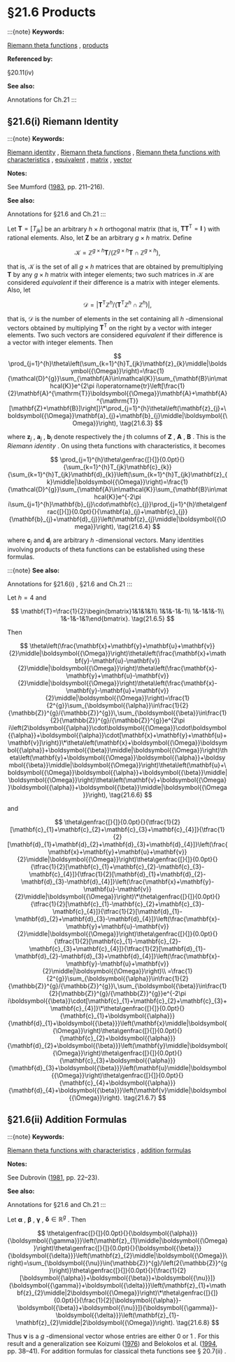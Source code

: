 # §21.6 Products

:::{note}
**Keywords:**

[Riemann theta functions](http://dlmf.nist.gov/search/search?q=Riemann%20theta%20functions) , [products](http://dlmf.nist.gov/search/search?q=products)

**Referenced by:**

§20.11(iv)

**See also:**

Annotations for Ch.21
:::


## §21.6(i) Riemann Identity

:::{note}
**Keywords:**

[Riemann identity](http://dlmf.nist.gov/search/search?q=Riemann%20identity) , [Riemann theta functions](http://dlmf.nist.gov/search/search?q=Riemann%20theta%20functions) , [Riemann theta functions with characteristics](http://dlmf.nist.gov/search/search?q=Riemann%20theta%20functions%20with%20characteristics) , [equivalent](http://dlmf.nist.gov/search/search?q=equivalent) , [matrix](http://dlmf.nist.gov/search/search?q=matrix) , [vector](http://dlmf.nist.gov/search/search?q=vector)

**Notes:**

See Mumford ([1983](./bib/M.html#bib1681 "Tata Lectures on Theta. I"), pp. 211–216).

**See also:**

Annotations for §21.6 and Ch.21
:::

Let $\mathbf{T}=[T_{jk}]$ be an arbitrary $h\times h$ orthogonal matrix (that is, $\mathbf{T}\mathbf{T}^{\mathrm{T}}=\mathbf{I}$ ) with rational elements. Also, let $\mathbf{Z}$ be an arbitrary $g\times h$ matrix. Define


<a id="E1"></a>
$$
\mathcal{K}={\mathbb{Z}}^{g\times h}\mathbf{T}/({\mathbb{Z}}^{g\times h}\mathbf{T}\cap{\mathbb{Z}}^{g\times h}), \tag{21.6.1}
$$

that is, $\mathcal{K}$ is the set of all $g\times h$ matrices that are obtained by premultiplying $\mathbf{T}$ by any $g\times h$ matrix with integer elements; two such matrices in $\mathcal{K}$ are considered *equivalent* if their difference is a matrix with integer elements. Also, let


<a id="E2"></a>
$$
\mathcal{D}=|\mathbf{T}^{\mathrm{T}}{\mathbb{Z}}^{h}/(\mathbf{T}^{\mathrm{T}}{\mathbb{Z}}^{h}\cap{\mathbb{Z}}^{h})|, \tag{21.6.2}
$$

that is, $\mathcal{D}$ is the number of elements in the set containing all $h$ -dimensional vectors obtained by multiplying $\mathbf{T}^{\mathrm{T}}$ on the right by a vector with integer elements. Two such vectors are considered *equivalent* if their difference is a vector with integer elements. Then


<a id="E3"></a>
$$
\prod_{j=1}^{h}\theta\left(\sum_{k=1}^{h}T_{jk}\mathbf{z}_{k}\middle|\boldsymbol{{\Omega}}\right)=\frac{1}{\mathcal{D}^{g}}\sum_{\mathbf{A}\in\mathcal{K}}\sum_{\mathbf{B}\in\mathcal{K}}e^{2\pi i\operatorname{tr}\left[\frac{1}{2}\mathbf{A}^{\mathrm{T}}\boldsymbol{{\Omega}}\mathbf{A}+\mathbf{A}^{\mathrm{T}}[\mathbf{Z}+\mathbf{B}]\right]}\*\prod_{j=1}^{h}\theta\left(\mathbf{z}_{j}+\boldsymbol{{\Omega}}\mathbf{a}_{j}+\mathbf{b}_{j}\middle|\boldsymbol{{\Omega}}\right), \tag{21.6.3}
$$

where $\mathbf{z}_{j}$ , $\mathbf{a}_{j}$ , $\mathbf{b}_{j}$ denote respectively the $j$ th columns of $\mathbf{Z}$ , $\mathbf{A}$ , $\mathbf{B}$ . This is the *Riemann identity* . On using theta functions with characteristics, it becomes


<a id="E4"></a>
$$
\prod_{j=1}^{h}\theta\genfrac{[}{]}{0.0pt}{}{\sum_{k=1}^{h}T_{jk}\mathbf{c}_{k}}{\sum_{k=1}^{h}T_{jk}\mathbf{d}_{k}}\left(\sum_{k=1}^{h}T_{jk}\mathbf{z}_{k}\middle|\boldsymbol{{\Omega}}\right)=\frac{1}{\mathcal{D}^{g}}\sum_{\mathbf{A}\in\mathcal{K}}\sum_{\mathbf{B}\in\mathcal{K}}e^{-2\pi i\sum_{j=1}^{h}\mathbf{b}_{j}\cdot\mathbf{c}_{j}}\prod_{j=1}^{h}\theta\genfrac{[}{]}{0.0pt}{}{\mathbf{a}_{j}+\mathbf{c}_{j}}{\mathbf{b}_{j}+\mathbf{d}_{j}}\left(\mathbf{z}_{j}\middle|\boldsymbol{{\Omega}}\right), \tag{21.6.4}
$$

where $\mathbf{c}_{j}$ and $\mathbf{d}_{j}$ are arbitrary $h$ -dimensional vectors. Many identities involving products of theta functions can be established using these formulas.

:::{note}
**See also:**

Annotations for §21.6(i) , §21.6 and Ch.21
:::

Let $h=4$ and


<a id="E5"></a>
$$
\mathbf{T}=\frac{1}{2}\begin{bmatrix}1&1&1&1\\
1&1&-1&-1\\
1&-1&1&-1\\
1&-1&-1&1\end{bmatrix}. \tag{21.6.5}
$$

Then


<a id="E6"></a>
$$
\theta\left(\frac{\mathbf{x}+\mathbf{y}+\mathbf{u}+\mathbf{v}}{2}\middle|\boldsymbol{{\Omega}}\right)\theta\left(\frac{\mathbf{x}+\mathbf{y}-\mathbf{u}-\mathbf{v}}{2}\middle|\boldsymbol{{\Omega}}\right)\theta\left(\frac{\mathbf{x}-\mathbf{y}+\mathbf{u}-\mathbf{v}}{2}\middle|\boldsymbol{{\Omega}}\right)\theta\left(\frac{\mathbf{x}-\mathbf{y}-\mathbf{u}+\mathbf{v}}{2}\middle|\boldsymbol{{\Omega}}\right)=\frac{1}{2^{g}}\sum_{\boldsymbol{{\alpha}}\in\frac{1}{2}{\mathbb{Z}}^{g}/{\mathbb{Z}}^{g}}\,\sum_{\boldsymbol{{\beta}}\in\frac{1}{2}{\mathbb{Z}}^{g}/{\mathbb{Z}}^{g}}e^{2\pi i\left(2\boldsymbol{{\alpha}}\cdot\boldsymbol{{\Omega}}\cdot\boldsymbol{{\alpha}}+\boldsymbol{{\alpha}}\cdot[\mathbf{x}+\mathbf{y}+\mathbf{u}+\mathbf{v}]\right)}\*\theta\left(\mathbf{x}+\boldsymbol{{\Omega}}\boldsymbol{{\alpha}}+\boldsymbol{{\beta}}\middle|\boldsymbol{{\Omega}}\right)\theta\left(\mathbf{y}+\boldsymbol{{\Omega}}\boldsymbol{{\alpha}}+\boldsymbol{{\beta}}\middle|\boldsymbol{{\Omega}}\right)\theta\left(\mathbf{u}+\boldsymbol{{\Omega}}\boldsymbol{{\alpha}}+\boldsymbol{{\beta}}\middle|\boldsymbol{{\Omega}}\right)\theta\left(\mathbf{v}+\boldsymbol{{\Omega}}\boldsymbol{{\alpha}}+\boldsymbol{{\beta}}\middle|\boldsymbol{{\Omega}}\right), \tag{21.6.6}
$$

and


<a id="E7"></a>
$$
\theta\genfrac{[}{]}{0.0pt}{}{\tfrac{1}{2}[\mathbf{c}_{1}+\mathbf{c}_{2}+\mathbf{c}_{3}+\mathbf{c}_{4}]}{\tfrac{1}{2}[\mathbf{d}_{1}+\mathbf{d}_{2}+\mathbf{d}_{3}+\mathbf{d}_{4}]}\left(\frac{\mathbf{x}+\mathbf{y}+\mathbf{u}+\mathbf{v}}{2}\middle|\boldsymbol{{\Omega}}\right)\theta\genfrac{[}{]}{0.0pt}{}{\tfrac{1}{2}[\mathbf{c}_{1}+\mathbf{c}_{2}-\mathbf{c}_{3}-\mathbf{c}_{4}]}{\tfrac{1}{2}[\mathbf{d}_{1}+\mathbf{d}_{2}-\mathbf{d}_{3}-\mathbf{d}_{4}]}\left(\frac{\mathbf{x}+\mathbf{y}-\mathbf{u}-\mathbf{v}}{2}\middle|\boldsymbol{{\Omega}}\right)\*\theta\genfrac{[}{]}{0.0pt}{}{\tfrac{1}{2}[\mathbf{c}_{1}-\mathbf{c}_{2}+\mathbf{c}_{3}-\mathbf{c}_{4}]}{\tfrac{1}{2}[\mathbf{d}_{1}-\mathbf{d}_{2}+\mathbf{d}_{3}-\mathbf{d}_{4}]}\left(\frac{\mathbf{x}-\mathbf{y}+\mathbf{u}-\mathbf{v}}{2}\middle|\boldsymbol{{\Omega}}\right)\theta\genfrac{[}{]}{0.0pt}{}{\tfrac{1}{2}[\mathbf{c}_{1}-\mathbf{c}_{2}-\mathbf{c}_{3}+\mathbf{c}_{4}]}{\tfrac{1}{2}[\mathbf{d}_{1}-\mathbf{d}_{2}-\mathbf{d}_{3}+\mathbf{d}_{4}]}\left(\frac{\mathbf{x}-\mathbf{y}-\mathbf{u}+\mathbf{v}}{2}\middle|\boldsymbol{{\Omega}}\right)\\
=\frac{1}{2^{g}}\sum_{\boldsymbol{{\alpha}}\in\frac{1}{2}{\mathbb{Z}}^{g}/{\mathbb{Z}}^{g}}\,\sum_{\boldsymbol{{\beta}}\in\frac{1}{2}{\mathbb{Z}}^{g}/{\mathbb{Z}}^{g}}e^{-2\pi i\boldsymbol{{\beta}}\cdot[\mathbf{c}_{1}+\mathbf{c}_{2}+\mathbf{c}_{3}+\mathbf{c}_{4}]}\*\theta\genfrac{[}{]}{0.0pt}{}{\mathbf{c}_{1}+\boldsymbol{{\alpha}}}{\mathbf{d}_{1}+\boldsymbol{{\beta}}}\left(\mathbf{x}\middle|\boldsymbol{{\Omega}}\right)\theta\genfrac{[}{]}{0.0pt}{}{\mathbf{c}_{2}+\boldsymbol{{\alpha}}}{\mathbf{d}_{2}+\boldsymbol{{\beta}}}\left(\mathbf{y}\middle|\boldsymbol{{\Omega}}\right)\theta\genfrac{[}{]}{0.0pt}{}{\mathbf{c}_{3}+\boldsymbol{{\alpha}}}{\mathbf{d}_{3}+\boldsymbol{{\beta}}}\left(\mathbf{u}\middle|\boldsymbol{{\Omega}}\right)\theta\genfrac{[}{]}{0.0pt}{}{\mathbf{c}_{4}+\boldsymbol{{\alpha}}}{\mathbf{d}_{4}+\boldsymbol{{\beta}}}\left(\mathbf{v}\middle|\boldsymbol{{\Omega}}\right). \tag{21.6.7}
$$


## §21.6(ii) Addition Formulas

:::{note}
**Keywords:**

[Riemann theta functions with characteristics](http://dlmf.nist.gov/search/search?q=Riemann%20theta%20functions%20with%20characteristics) , [addition formulas](http://dlmf.nist.gov/search/search?q=addition%20formulas)

**Notes:**

See Dubrovin ([1981](./bib/D.html#bib685 "Theta functions and non-linear equations"), pp. 22–23).

**See also:**

Annotations for §21.6 and Ch.21
:::

Let $\boldsymbol{{\alpha}}$ , $\boldsymbol{{\beta}}$ , $\boldsymbol{{\gamma}}$ , $\boldsymbol{{\delta}}\in{\mathbb{R}}^{g}$ . Then


<a id="E8"></a>
$$
\theta\genfrac{[}{]}{0.0pt}{}{\boldsymbol{{\alpha}}}{\boldsymbol{{\gamma}}}\left(\mathbf{z}_{1}\middle|\boldsymbol{{\Omega}}\right)\theta\genfrac{[}{]}{0.0pt}{}{\boldsymbol{{\beta}}}{\boldsymbol{{\delta}}}\left(\mathbf{z}_{2}\middle|\boldsymbol{{\Omega}}\right)=\sum_{\boldsymbol{{\nu}}\in{\mathbb{Z}}^{g}/\left(2{\mathbb{Z}}^{g}\right)}\theta\genfrac{[}{]}{0.0pt}{}{\frac{1}{2}[\boldsymbol{{\alpha}}+\boldsymbol{{\beta}}+\boldsymbol{{\nu}}]}{\boldsymbol{{\gamma}}+\boldsymbol{{\delta}}}\left(\mathbf{z}_{1}+\mathbf{z}_{2}\middle|2\boldsymbol{{\Omega}}\right)\*\theta\genfrac{[}{]}{0.0pt}{}{\frac{1}{2}[\boldsymbol{{\alpha}}-\boldsymbol{{\beta}}+\boldsymbol{{\nu}}]}{\boldsymbol{{\gamma}}-\boldsymbol{{\delta}}}\left(\mathbf{z}_{1}-\mathbf{z}_{2}\middle|2\boldsymbol{{\Omega}}\right). \tag{21.6.8}
$$

Thus $\boldsymbol{{\nu}}$ is a $g$ -dimensional vector whose entries are either $0$ or $1$ . For this result and a generalization see Koizumi ([1976](./bib/K.html#bib1307 "Theta relations and projective normality of Abelian varieties")) and Belokolos et al. ([1994](./bib/B.html#bib232 "Algebro-geometric Approach to Nonlinear Integrable Problems"), pp. 38–41). For addition formulas for classical theta functions see § 20.7(ii) .
